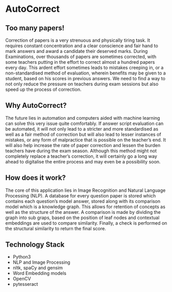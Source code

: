 # AutoCorrect

## Too many papers!

Correction of papers is a very strenuous and physically tiring task. It requires constant
concentration and a clear conscience and fair hand to mark answers and award a candidate
their deserved marks. During Examinations, over thousands of papers are sometimes
corrected, with some teachers putting in the effort to correct almost a hundred papers every
day. This ardent effort sometimes leads to mistakes creeping in, or a non-standardised
method of evaluation, wherein benefits may be given to a student, based on his scores in
previous answers. We need to find a way to not only reduce the pressure on teachers during
exam sessions but also speed up the process of correction.

## Why AutoCorrect?

The future lies in automation and computers aided with machine learning can solve this very
issue quite comfortably. If answer script evaluation can be automated, it will not only lead to
a stricter and more standardised as well as a fair method of correction but will also lead to
lesser instances of mistakes, or any form of malpractice that is possible on the teacher’s
end. It will also help increase the rate of paper correction and lessen the burden teachers
have during the exam season. Although this method might not completely replace a
teacher’s correction, it will certainly go a long way ahead to digitalise the entire process and
may even be a possibility soon.

## How does it work?
The core of this application lies in Image Recognition and Natural Language Processing
(NLP). A database for every question paper is stored which contains each question’s model
answer, stored along with its comparison model which is a knowledge graph. This allows for retention of
concepts as well as the structure of the answer. A comparison is made by dividing the graph into sub graps, 
based on the position of leaf nodes and contextual embeddings are used to compare similarity. Finally, a check is
performed on the structural similarity to return the final score.

## Technology Stack
* Python3
* NLP and Image Processing
* nltk, spaCy and gensim
* Word Embedding models
* OpenCV
* pytesseract